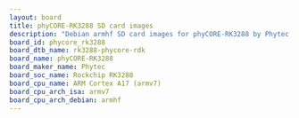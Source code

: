 ```yaml
---
layout: board
title: phyCORE-RK3288 SD card images
description: "Debian armhf SD card images for phyCORE-RK3288 by Phytec, SoC: Rockchip RK3288, CPU ISA: armv7"
board_id: phycore_rk3288
board_dtb_name: rk3288-phycore-rdk
board_name: phyCORE-RK3288
board_maker_name: Phytec
board_soc_name: Rockchip RK3288
board_cpu_name: ARM Cortex A17 (armv7)
board_cpu_arch_isa: armv7
board_cpu_arch_debian: armhf
---
```


